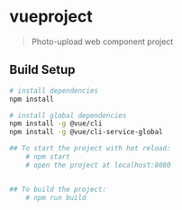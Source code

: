 # vueproject

> Photo-upload web component project

## Build Setup

``` bash
# install dependencies
npm install

# install global dependencies
npm install -g @vue/cli
npm install -g @vue/cli-service-global

## To start the project with hot reload:
    # npm start
    # open the project at localhost:8080


## To build the project:
    # npm run build



